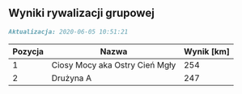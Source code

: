 ## Wyniki rywalizacji grupowej

```markdown
Aktualizacja: 2020-06-05 10:51:21
```

Pozycja | Nazwa | Wynik [km] |
------------ | -------------  | -------------
 1 |Ciosy Mocy aka Ostry Cień Mgły | 254 
 2 |Drużyna A | 247
